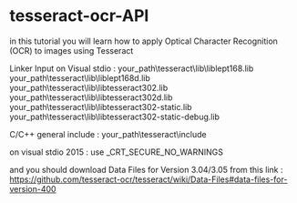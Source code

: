 # tesseract-ocr-API
in this tutorial you will learn how to apply Optical Character Recognition (OCR) to images using Tesseract

Linker Input on Visual stdio :
your_path\tesseract\lib\liblept168.lib
your_path\tesseract\lib\liblept168d.lib
your_path\tesseract\lib\libtesseract302.lib
your_path\tesseract\lib\libtesseract302d.lib
your_path\tesseract\lib\libtesseract302-static.lib
your_path\tesseract\lib\libtesseract302-static-debug.lib

C/C++ general include :
your_path\tesseract\include


on visual stdio 2015 :
use _CRT_SECURE_NO_WARNINGS


and you should download Data Files for Version 3.04/3.05 from this link :
https://github.com/tesseract-ocr/tesseract/wiki/Data-Files#data-files-for-version-400



